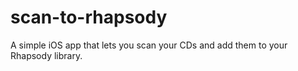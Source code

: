 scan-to-rhapsody
================

A simple iOS app that lets you scan your CDs and add them to your Rhapsody library.